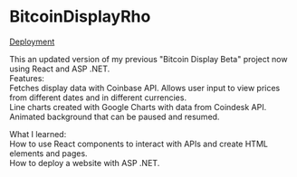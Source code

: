 # BitcoinDisplayRho

[Deployment](https://abikaram.github.io/BitcoinDisplayRho/)

This an updated version of my previous "Bitcoin Display Beta" project now using React and ASP .NET. \
Features: \
Fetches display data with Coinbase API. Allows user input to view prices from different dates and in different currencies. \
Line charts created with Google Charts with data from Coindesk API. \
Animated background that can be paused and resumed.

What I learned: \
How to use React components to interact with APIs and create HTML elements and pages. \
How to deploy a website with ASP .NET.
